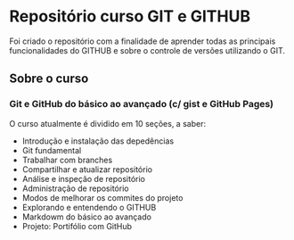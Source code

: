 # Repositório curso GIT e GITHUB

Foi criado o repositório com a finalidade de aprender todas as principais funcionalidades do GITHUB e sobre o controle de versões utilizando o GIT.

## Sobre o curso

### Git e GitHub do básico ao avançado (c/ gist e GitHub Pages)

O curso atualmente é dividido em 10 seções, a saber:
* Introdução e instalação das depedências
* Git fundamental
* Trabalhar com branches
* Compartilhar e atualizar repositório
* Análise e inspeção de repositório
* Administração de repositório
* Modos de melhorar os commites do projeto
* Explorando e entendendo o GITHUB
* Markdowm do básico ao avançado
* Projeto: Portifólio com GitHub

